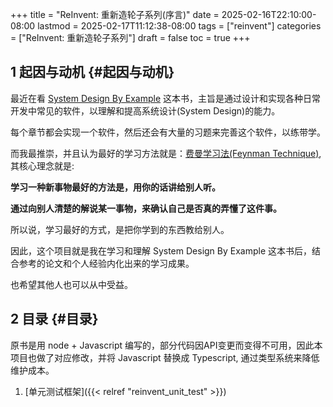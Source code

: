 +++
title = "ReInvent: 重新造轮子系列(序言)"
date = 2025-02-16T22:10:00-08:00
lastmod = 2025-02-17T11:12:38-08:00
tags = ["reinvent"]
categories = ["ReInvent: 重新造轮子系列"]
draft = false
toc = true
+++

## <span class="section-num">1</span> 起因与动机 {#起因与动机}

最近在看 [System Design By Example](https://third-bit.com/sdxjs/unit-test/) 这本书，主旨是通过设计和实现各种日常开发中常见的软件，以理解和提高系统设计(System Design)的能力。

每个章节都会实现一个软件，然后还会有大量的习题来完善这个软件，以练带学。

而我最推崇，并且认为最好的学习方法就是：[费曼学习法(Feynman Technique)](https://ramsayleung.github.io/zh/post/2022/feynman_technique/), 其核心理念就是:

**学习一种新事物最好的方法是，用你的话讲给别人听。**

**通过向别人清楚的解说某一事物，来确认自己是否真的弄懂了这件事。**

所以说，学习最好的方式，是把你学到的东西教给别人。

因此，这个项目就是我在学习和理解 System Design By Example 这本书后，结合参考的论文和个人经验内化出来的学习成果。

也希望其他人也可以从中受益。


## <span class="section-num">2</span> 目录 {#目录}

原书是用 node + Javascript 编写的，部分代码因API变更而变得不可用，因此本项目也做了对应修改，并将 Javascript 替换成 Typescript, 通过类型系统来降低维护成本。

1.  [单元测试框架]({{< relref "reinvent_unit_test" >}})
